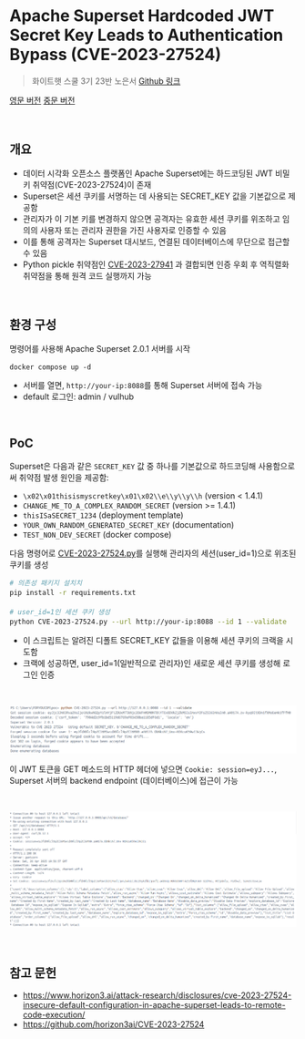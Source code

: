 # Apache Superset Hardcoded JWT Secret Key Leads to Authentication Bypass (CVE-2023-27524)
> 화이트햇 스쿨 3기 23반 노은서 [Github 링크](https://github.com/nes1049/whitehat-school-vulhub/tree/main/superset/CVE-2023-27524)

[영문 버전](https://github.com/vulhub/vulhub/blob/master/superset/CVE-2023-37941/README.md) [중문 버전](https://github.com/vulhub/vulhub/blob/master/superset/CVE-2023-37941/README.zh-cn.md) 

<br/>

## 개요

- 데이터 시각화 오픈소스 플랫폼인 Apache Superset에는 하드코딩된 JWT 비밀 키 취약점(CVE-2023-27524)이 존재
- Superset은 세션 쿠키를 서명하는 데 사용되는 SECRET_KEY 값을 기본값으로 제공함
- 관리자가 이 기본 키를 변경하지 않으면 공격자는 유효한 세션 쿠키를 위조하고 임의의 사용자 또는 관리자 권한을 가진 사용자로 인증할 수 있음
- 이를 통해 공격자는 Superset 대시보드, 연결된 데이터베이스에 무단으로 접근할 수 있음
- Python pickle 취약점인 [CVE-2023-27941](https://github.com/vulhub/vulhub/blob/master/superset/CVE-2023-37941/README.md) 과 결합되면 인증 우회 후 역직렬화 취약점을 통해 원격 코드 실행까지 가능

<br/>

## 환경 구성

명령어를 사용해 Apache Superset 2.0.1 서버를 시작

```
docker compose up -d
```

- 서버를 열면, `http://your-ip:8088`를 통해 Superset 서버에 접속 가능
- default 로그인: admin / vulhub 

<br/>

## PoC

Superset은 다음과 같은 `SECRET_KEY` 값 중 하나를 기본값으로 하드코딩해 사용함으로써 취약점 발생 원인을 제공함:

- `\x02\x01thisismyscretkey\x01\x02\\e\\y\\y\\h` (version < 1.4.1)
- `CHANGE_ME_TO_A_COMPLEX_RANDOM_SECRET` (version >= 1.4.1)
- `thisISaSECRET_1234` (deployment template)
- `YOUR_OWN_RANDOM_GENERATED_SECRET_KEY` (documentation)
- `TEST_NON_DEV_SECRET` (docker compose)

다음 명령어로 [CVE-2023-27524.py](CVE-2023-27524.py)를 실행해 관리자의 세션(user_id=1)으로 위조된 쿠키를 생성

```bash
# 의존성 패키지 설치치
pip install -r requirements.txt

# user_id=1인 세션 쿠키 생성
python CVE-2023-27524.py --url http://your-ip:8088 --id 1 --validate
```

- 이 스크립트는 알려진 디폴트 SECRET_KEY 값들을 이용해 세션 쿠키의 크랙을 시도함
- 크랙에 성공하면, user_id=1(일반적으로 관리자)인 새로운 세션 쿠키를 생성해 로그인 인증

<br/>

![](1.png)

이 JWT 토큰을 GET 메소드의 HTTP 헤더에 넣으면 `Cookie: session=eyJ...`, Superset 서버의 backend endpoint (데이터베이스)에 접근이 가능

<br/>

![](2.png)

<br/>

## 참고 문헌

- <https://www.horizon3.ai/attack-research/disclosures/cve-2023-27524-insecure-default-configuration-in-apache-superset-leads-to-remote-code-execution/>
- <https://github.com/horizon3ai/CVE-2023-27524>

